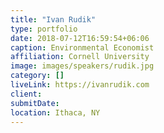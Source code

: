 ```yaml
---
title: "Ivan Rudik"
type: portfolio
date: 2018-07-12T16:59:54+06:06
caption: Environmental Economist
affiliation: Cornell University
image: images/speakers/rudik.jpg
category: []
liveLink: https://ivanrudik.com
client:
submitDate:
location: Ithaca, NY
---
```

